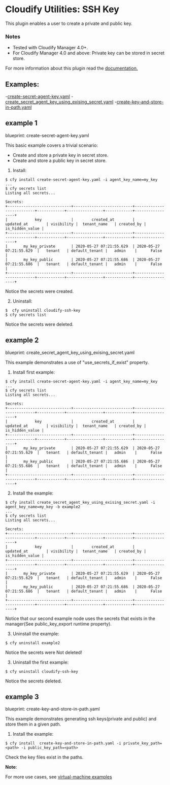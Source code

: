 # Cloudify Utilities: SSH Key

This plugin enables a user to create a private and public key.

### Notes

- Tested with Cloudify Manager 4.0+.
- For Cloudify Manager 4.0 and above: Private key can be stored in secret store.

For more information about this plugin read the [documentation.](https://docs.cloudify.co/5.0.5/working_with/official_plugins/configuration/utilities/key/)

## Examples:

-[create-secret-agent-key.yaml](./create-secret-agent-key.yaml)
-[create_secret_agent_key_using_exising_secret.yaml](./create_secret_agent_key_using_exising_secret.yaml)
-[create-key-and-store-in-path.yaml](./create-key-and-store-in-path.yaml)

## example 1  

blueprint: create-secret-agent-key.yaml

This basic example covers a trivial scenario:
- Create and store a private key in secret store.
- Create and store a public  key in secret store.

1. Install:

```shell
$ cfy install create-secret-agent-key.yaml -i agent_key_name=my_key
...
$ cfy secrets list
Listing all secrets...

Secrets:
+----------------------------+--------------------------+--------------------------+------------+----------------+------------+-----------------+
|            key             |        created_at        |        updated_at        | visibility |  tenant_name   | created_by | is_hidden_value |
+----------------------------+--------------------------+--------------------------+------------+----------------+------------+-----------------+
|       my_key_private       | 2020-05-27 07:21:55.629  | 2020-05-27 07:21:55.629  |   tenant   | default_tenant |   admin    |      False      |
|       my_key_public        | 2020-05-27 07:21:55.686  | 2020-05-27 07:21:55.686  |   tenant   | default_tenant |   admin    |      False      |
+----------------------------+--------------------------+--------------------------+------------+----------------+------------+-----------------+

```

Notice the secrets were created.


2. Uninstall:

```shell
$  cfy uninstall cloudify-ssh-key
$ cfy secrets list

```
Notice the secrets were deleted.

## example 2 
 
blueprint: create_secret_agent_key_using_exising_secret.yaml
 
This example demonstrates a use of "use_secrets_if_exist" property.

1. Install first example:

```shell
$ cfy install create-secret-agent-key.yaml -i agent_key_name=my_key
...
$ cfy secrets list
Listing all secrets...

Secrets:
+----------------------------+--------------------------+--------------------------+------------+----------------+------------+-----------------+
|            key             |        created_at        |        updated_at        | visibility |  tenant_name   | created_by | is_hidden_value |
+----------------------------+--------------------------+--------------------------+------------+----------------+------------+-----------------+
|       my_key_private       | 2020-05-27 07:21:55.629  | 2020-05-27 07:21:55.629  |   tenant   | default_tenant |   admin    |      False      |
|       my_key_public        | 2020-05-27 07:21:55.686  | 2020-05-27 07:21:55.686  |   tenant   | default_tenant |   admin    |      False      |
+----------------------------+--------------------------+--------------------------+------------+----------------+------------+-----------------+

```

2. Install the example:

```shell
$ cfy install create_secret_agent_key_using_exising_secret.yaml -i agent_key_name=my_key -b example2
...
$ cfy secrets list
Listing all secrets...

Secrets:
+----------------------------+--------------------------+--------------------------+------------+----------------+------------+-----------------+
|            key             |        created_at        |        updated_at        | visibility |  tenant_name   | created_by | is_hidden_value |
+----------------------------+--------------------------+--------------------------+------------+----------------+------------+-----------------+
|       my_key_private       | 2020-05-27 07:21:55.629  | 2020-05-27 07:21:55.629  |   tenant   | default_tenant |   admin    |      False      |
|       my_key_public        | 2020-05-27 07:21:55.686  | 2020-05-27 07:21:55.686  |   tenant   | default_tenant |   admin    |      False      |
+----------------------------+--------------------------+--------------------------+------------+----------------+------------+-----------------+

```
Notice that our second example node uses the secrets that exists in the manager(See public_key_export runtime property).

3. Uninstall the example:
```shell
$ cfy uninstall example2
```

Notice the secrets were Not deleted!

3. Uninstall the first example:

```shell
$ cfy uninstall cloudify-ssh-key
```
Notice the secrets deleted.


## example 3  

blueprint: create-key-and-store-in-path.yaml

This example demonstrates generating ssh keys(private and public) and store them in a given path.


1. Install the example:

```shell
$ cfy install  create-key-and-store-in-path.yaml -i private_key_path=<path> -i public_key_path=<path>

```
Check the key files exist in the paths.


**Note**:

For more use cases, see [virtual-machine examples](https://github.com/cloudify-community/blueprint-examples/tree/master/virtual-machine)
